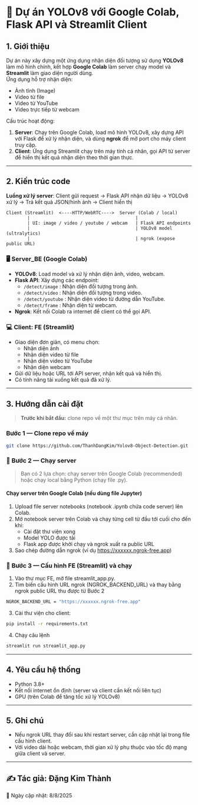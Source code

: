 # 📌 Dự án YOLOv8 với Google Colab, Flask API và Streamlit Client

## 1. Giới thiệu
Dự án này xây dựng một ứng dụng nhận diện đối tượng sử dụng **YOLOv8** làm mô hình chính, kết hợp **Google Colab** làm server chạy model và **Streamlit** làm giao diện người dùng.  
Ứng dụng hỗ trợ nhận diện:
- Ảnh tĩnh (Image)
- Video từ file
- Video từ YouTube
- Video trực tiếp từ webcam

Cấu trúc hoạt động:
1. **Server**: Chạy trên Google Colab, load mô hình YOLOv8, xây dựng API với Flask để xử lý nhận diện, và dùng **ngrok** để mở port cho máy client truy cập.
2. **Client**: Ứng dụng Streamlit chạy trên máy tính cá nhân, gọi API từ server để hiển thị kết quả nhận diện theo thời gian thực.

---

## 2. Kiến trúc code

**Luồng xử lý server**:
Client gửi request → Flask API nhận dữ liệu → YOLOv8 xử lý → Trả kết quả JSON/hình ảnh → Client hiển thị
```text
Client (Streamlit)  <----HTTP/WebRTC---->  Server (Colab / local)
        |                                        |
        | UI: image / video / youtube / webcam   | Flask API endpoints
        |                                        | YOLOv8 model (ultralytics)
        |                                        | ngrok (expose public URL)
```

### 🖥 Server_BE (Google Colab)
- **YOLOv8**: Load model và xử lý nhận diện ảnh, video, webcam.
- **Flask API**: Xây dựng các endpoint:
  - `/detect/image` : Nhận diện đối tượng trong ảnh.
  - `/detect/video` : Nhận diện đối tượng trong video.
  - `/detect/youtube` : Nhận diện video từ đường dẫn YouTube.
  - `/detect/frame` : Nhận diện từ webcam.
- **Ngrok**: Kết nối Colab ra internet để client có thể gọi API.

### 💻 Client: FE (Streamlit)
- Giao diện đơn giản, có menu chọn:
  - Nhận diện ảnh
  - Nhận diện video từ file
  - Nhận diện video từ YouTube
  - Nhận diện webcam
- Gửi dữ liệu hoặc URL tới API server, nhận kết quả và hiển thị.
- Có tính năng tải xuống kết quả đã xử lý.

---

## 3. Hướng dẫn cài đặt

> **Trước khi bắt đầu:** clone repo về một thư mục trên máy cá nhân.

### **Bước 1 — Clone repo về máy**
```bash
git clone https://github.com/ThanhDangKim/Yolov8-Object-Detection.git
```

### 📍 **Bước 2 — Chạy server**

> Bạn có 2 lựa chọn: chạy server trên Google Colab (recommended) hoặc chạy local bằng Python (chạy file .py).

#### Chạy server trên Google Colab (nếu dùng file Jupyter)

1. Upload file server notebooks (notebook .ipynb chứa code server) lên Colab.
2. Mở notebook server trên Colab và chạy từng cell từ đầu tới cuối cho đến khi:
    - Cài đặt thư viện xong
    - Model YOLO được tải 
    - Flask app được khởi chạy và ngrok xuất ra public URL 
3. Sao chép đường dẫn ngrok (ví dụ https://xxxxxx.ngrok-free.app)

### 🤖 **Bước 3 — Cấu hình FE (Streamlit) và chạy**

1. Vào thư mục FE, mở file streamlit_app.py.
2. Tìm biến cấu hình URL ngrok (NGROK_BACKEND_URL) và thay bằng ngrok public URL thu được từ Bước 2
```bash
NGROK_BACKEND_URL = "https://xxxxxx.ngrok-free.app"
```
3. Cài thư viện cho client:
```bash
pip install -r requirements.txt
```
4. Chạy câu lệnh 
```bash
streamlit run streamlit_app.py
```

---

## 4. Yêu cầu hệ thống
- Python 3.8+
- Kết nối internet ổn định (server và client cần kết nối liên tục)
- GPU (trên Colab để tăng tốc xử lý YOLOv8)

---

## 5. Ghi chú
- Nếu ngrok URL thay đổi sau khi restart server, cần cập nhật lại trong file cấu hình client.
- Với video dài hoặc webcam, thời gian xử lý phụ thuộc vào tốc độ mạng giữa client và server.

---

## ✍ Tác giả: Đặng Kim Thành
📅 Ngày cập nhật: 8/8/2025

